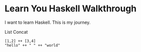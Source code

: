 # Learn You Haskell Walkthrough

I want to learn Haskell. 
This is my journey.

List Concat
```
[1,2] ++ [3,4]
"hello" ++ " " ++ "world"
```


